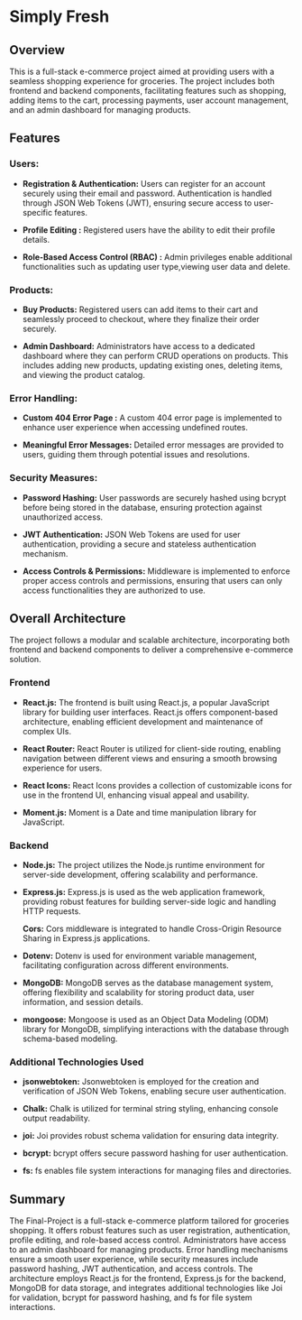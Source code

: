 # Simply Fresh

## Overview
This is a full-stack e-commerce project aimed at providing users with a seamless shopping experience for groceries. 
The project includes both frontend and backend components, facilitating features such as shopping,
adding items to the cart, processing payments, user account management, and an admin dashboard for managing products.

## Features
### Users:
- **Registration & Authentication:**
Users can register for an account securely using their email and password. Authentication is handled through JSON Web Tokens (JWT), ensuring secure access to user-specific features.

- **Profile Editing :**
 Registered users have the ability to edit their profile details.

- **Role-Based Access Control (RBAC) :**
  Admin privileges enable additional functionalities such as updating user type,viewing user data and delete.
  
### Products:
- **Buy Products:**
  Registered users can add items to their cart and seamlessly proceed to checkout, where they finalize their order securely.
  
- **Admin Dashboard:**
 Administrators have access to a dedicated dashboard where they can perform CRUD operations on products.
 This includes adding new products, updating existing ones, deleting items, and viewing the product catalog.

### Error Handling:
- **Custom 404 Error Page :**
 A custom 404 error page is implemented to enhance user experience when accessing undefined routes.

- **Meaningful Error Messages:**
 Detailed error messages are provided to users, guiding them through potential issues and resolutions.
  
### Security Measures:
- **Password Hashing:**
 User passwords are securely hashed using bcrypt before being stored in the database, ensuring protection against unauthorized access.

- **JWT Authentication:**
 JSON Web Tokens are used for user authentication, providing a secure and stateless authentication mechanism.
  
- **Access Controls & Permissions:**
 Middleware is implemented to enforce proper access controls and permissions, ensuring that users can only access functionalities they are authorized to use.

## Overall Architecture
The project follows a modular and scalable architecture, incorporating both frontend and backend components to deliver a comprehensive e-commerce solution.

### Frontend
- **React.js:**
  The frontend is built using React.js, a popular JavaScript library for building user interfaces.
  React.js offers component-based architecture, enabling efficient development and maintenance of complex UIs.
  
- **React Router:**
   React Router is utilized for client-side routing, enabling navigation between different views and ensuring a smooth browsing experience for users.

- **React Icons:**
   React Icons provides a collection of customizable icons for use in the frontend UI, enhancing visual appeal and usability.

- **Moment.js:**
  Moment is a Date and time manipulation library for JavaScript.
   
### Backend
- **Node.js:**
   The project utilizes the Node.js runtime environment for server-side development, offering scalability and performance.

- **Express.js:**
   Express.js is used as the web application framework, providing robust features for building server-side logic and handling HTTP requests.
  
  **Cors:**
   Cors middleware is integrated to handle Cross-Origin Resource Sharing in Express.js applications.
   
- **Dotenv:**
   Dotenv is used for environment variable management, facilitating configuration across different environments.
  
- **MongoDB:**
   MongoDB serves as the database management system, offering flexibility and scalability for storing product data, user information, and session details.
   
- **mongoose:**
   Mongoose is used as an Object Data Modeling (ODM) library for MongoDB, simplifying interactions with the database through schema-based modeling.
  
### Additional Technologies Used
- **jsonwebtoken:**
  Jsonwebtoken is employed for the creation and verification of JSON Web Tokens, enabling secure user authentication.

- **Chalk:**
  Chalk is utilized for terminal string styling, enhancing console output readability.
  
 - **joi:**
   Joi provides robust schema validation for ensuring data integrity.
   
- **bcrypt:**
  bcrypt offers secure password hashing for user authentication.
  
- **fs:**
  fs enables file system interactions for managing files and directories.
  
## Summary
The Final-Project is a full-stack e-commerce platform tailored for groceries shopping. It offers robust features such as user registration, authentication, profile editing, and role-based access control. Administrators have access to an admin dashboard for managing products. Error handling mechanisms ensure a smooth user experience, while security measures include password hashing, JWT authentication, and access controls. The architecture employs React.js for the frontend, Express.js for the backend, MongoDB for data storage, and integrates additional technologies like Joi for validation, bcrypt for password hashing, and fs for file system interactions.


